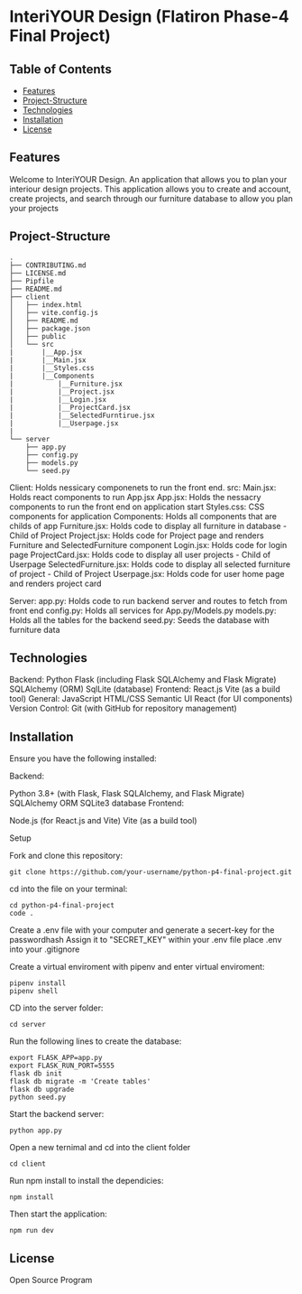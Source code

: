 # InteriYOUR Design (Flatiron Phase-4 Final Project)

## Table of Contents
- [Features](#features)
- [Project-Structure](#project-structure)
- [Technologies](#technologies)
- [Installation](#installation)
- [License](#license)

## Features
Welcome to InteriYOUR Design. An application that allows you to plan your interiour design projects.
This application allows you to create and account, create projects, and search through our furniture database to allow you plan your projects

## Project-Structure
```
.
├── CONTRIBUTING.md
├── LICENSE.md
├── Pipfile
├── README.md
├── client
│   ├── index.html
│   ├── vite.config.js
│   ├── README.md
│   ├── package.json
│   ├── public
│   └── src
|       |__App.jsx
|       |__Main.jsx
|       |__Styles.css
|       |__Components
|           |__Furniture.jsx
|           |__Project.jsx
|           |__Login.jsx
|           |__ProjectCard.jsx
|           |__SelectedFurntirue.jsx
|           |__Userpage.jsx
|  
└── server
    ├── app.py
    ├── config.py
    ├── models.py
    └── seed.py
```

Client:
  Holds nessicary componenets to run the front end.
  src:
    Main.jsx: Holds react components to run App.jsx
    App.jsx: Holds the nessacry components to run the front end on application start
    Styles.css: CSS components for application
    Components: Holds all components that are childs of app
      Furniture.jsx: Holds code to display all furniture in database - Child of Project
      Project.jsx: Holds code for Project page and renders Furniture and SelectedFurniture component
      Login.jsx: Holds code for login page
      ProjectCard.jsx: Holds code to display all user projects - Child of Userpage
      SelectedFurniture.jsx: Holds code to display all selected furniture of project - Child of Project
      Userpage.jsx: Holds code for user home page and renders project card

Server:
  app.py: Holds code to run backend server and routes to fetch from front end
  config.py: Holds all services for App.py/Models.py
  models.py: Holds all the tables for the backend
  seed.py: Seeds the database with furniture data

## Technologies

Backend:
  Python
  Flask (including Flask SQLAlchemy and Flask Migrate)
  SQLAlchemy (ORM)
  SqlLite (database)
Frontend:
  React.js
  Vite (as a build tool)
General:
  JavaScript
  HTML/CSS
  Semantic UI React (for UI components)
Version Control:
  Git (with GitHub for repository management)

## Installation

Ensure you have the following installed:

Backend:

Python 3.8+ (with Flask, Flask SQLAlchemy, and Flask Migrate)
SQLAlchemy ORM
SQLite3 database
Frontend:

Node.js (for React.js and Vite)
Vite (as a build tool)

Setup 

Fork and clone this repository:
```
git clone https://github.com/your-username/python-p4-final-project.git
```
cd into the file on your terminal:
```
cd python-p4-final-project
code .
```

Create a .env file with your computer and generate a secert-key for the passwordhash
Assign it to "SECRET_KEY" within your .env file
place .env into your .gitignore

Create a virtual enviroment with pipenv and enter virtual enviroment:
```
pipenv install 
pipenv shell
```

CD into the server folder:
```
cd server
```

Run the following lines to create the database:
```
export FLASK_APP=app.py
export FLASK_RUN_PORT=5555
flask db init
flask db migrate -m 'Create tables'
flask db upgrade
python seed.py
``` 
Start the backend server:
```
python app.py
```

Open a new ternimal and cd into the client folder
```
cd client
```
Run npm install to install the dependicies:
```
npm install
```
Then start the application:
```
npm run dev
```

## License

Open Source Program
